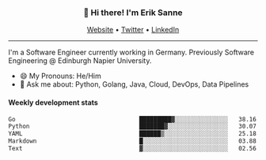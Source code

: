 <h3 align="center">👋 Hi there! I'm Erik Sanne</h3>
<p align="center">
  <a href="https://eriksanne.com">Website</a> •
  <a href="https://twitter.com/ErikKonradSanne">Twitter</a> •
  <a href="https://www.linkedin.com/in/eriksanne/">LinkedIn</a>
</p>

---
I'm a Software Engineer currently working in Germany. Previously Software Engineering @ Edinburgh Napier University.

- 😄 My Pronouns: He/Him
- 💬 Ask me about: Python, Golang, Java, Cloud, DevOps, Data Pipelines

<h4>Weekly development stats</h4>
<!--START_SECTION:waka-->

```txt
Go                                   █████████▓░░░░░░░░░░░░░░░   38.16 %
Python                               ███████▓░░░░░░░░░░░░░░░░░   30.07 %
YAML                                 ██████▒░░░░░░░░░░░░░░░░░░   25.18 %
Markdown                             █░░░░░░░░░░░░░░░░░░░░░░░░   03.88 %
Text                                 ▓░░░░░░░░░░░░░░░░░░░░░░░░   02.56 %
```

<!--END_SECTION:waka-->
